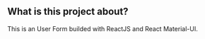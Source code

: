 

## What is this project about?

This is an User Form builded with ReactJS and React Material-UI.



